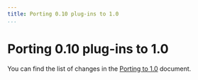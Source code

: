 ```yaml
---
title: Porting 0.10 plug-ins to 1.0
...
```


# Porting 0.10 plug-ins to 1.0

You can find the list of changes in the [Porting
to 1.0](http://cgit.freedesktop.org/gstreamer/gstreamer/tree/docs/random/porting-to-1.0.txt)
document.

